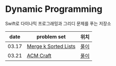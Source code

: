 # Dynamic Programming
Swift로 다이나믹 프로그래밍과 그리디 문제를 푸는 저장소


| date       | problem set                                                                | 위치 |
| ---------- | -------------------------------------------------------------------------- |  ---- |
| 03.17      | [Merge k Sorted Lists](https://leetcode.com/problems/merge-k-sorted-lists/) | [풀이](https://github.com/wolframhwang/ProblemSovingRepo/tree/main/Algorithm/Merge%20k%20Sorted%20Lists) | 
| 03.21      | [ACM Craft](https://www.acmicpc.net/problem/1005) | [풀이]() | 

